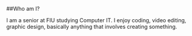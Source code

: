 ##Who am I?

I am a senior at FIU studying Computer IT. I enjoy coding, video editing, graphic design, basically anything that involves creating something. 

